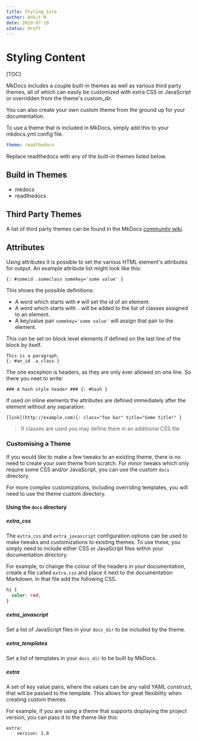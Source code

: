 ```yaml
---
title: Styling Site
author: Ankit M
date: 2019-07-18
status: draft
---
```




# Styling Content

[TOC]

MkDocs includes a couple built-in themes as well as various third party themes, all of which can easily be customized with extra CSS or JavaScript or overridden from the theme's custom_dir. 

You can also create your own custom theme from the ground up for your documentation. 

To use a theme that is included in MkDocs, simply add this to your mkdocs.yml config file. 

```yaml
theme: readthedocs 
```

Replace readthedocs with any of the built-in themes listed below.

## Build in Themes

- mkdocs
- readthedocs



## Third Party Themes

A list of third party themes can be found in the MkDocs [community wiki](https://github.com/mkdocs/mkdocs/wiki/MkDocs-Themes).



## Attributes

Using attributes it is possible to set the various HTML element's attributes for output. An example attribute list might look like this:

```
{: #someid .someclass somekey='some value' }
```

This shows the possible definitions:

- A word which starts with `#` will set the id of an element.
- A word which starts with `.` will be added to the list of classes assigned to an element.
- A key/value pair `somekey='some value'` will assign that pair to the element.

This can be set on block level elements if defined on the last line of the block by itself.

```
This is a paragraph.
{: #an_id .a_class }
```

The one exception is headers, as they are only ever allowed on one line. So there you neet to write:

```
### A hash style header ### {: #hash }
```

If used on inline elements the attributes are defined immediately after the element without any separation:

```
[link](http://example.com){: class="foo bar" title="Some title!" }
```

> If classes are used you may define them in an additional CSS file



### Customising a Theme

If you would like to make a few tweaks to an existing theme, there is no need to create your own theme from scratch. For minor tweaks which only require some CSS and/or JavaScript, you can use the custom `docs` directory.

For more complex customizations, including overriding templates, you will need to use the theme custom directory. 

#### Using the `docs` directory

##### extra_css

The `extra_css` and `extra_javascript` configuration options can be used to make tweaks and customizations to existing themes. To use these, you simply need to include either CSS or JavaScript files within your documentation directory.

For example, to change the colour of the headers in your documentation, create a file called `extra.css` and place it next to the documentation Markdown. In that file add the following CSS.

```css
h1 {
  color: red;
}
```

##### extra_javascript

Set a list of JavaScript files in your `docs_dir` to be included by the theme. 

##### extra_templates

Set a list of templates in your `docs_dir` to be built by MkDocs. 

##### extra

A set of key value pairs, where the values can be any valid YAML construct, that will be passed to the template. This allows for great flexibility when creating custom themes.

For example, if you are using a theme that supports displaying the project version, you can pass it to the theme like this:

```
extra:
    version: 1.0
```